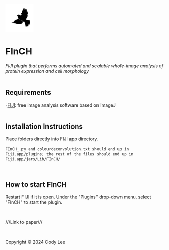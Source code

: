 <img src="/jars/Lib/FInCH/FInCHminilogo.png" alt="logo image of a black finch on a white background" width="88" height="88" />  

# **FInCH**   
*FIJI plugin that performs automated and scalable whole-image analysis of protein expression and cell morphology*  
<br/>  
## Requirements
-[FIJI](https://fiji.sc/): free image analysis software based on ImageJ  
<br/>  
## Installation Instructions

Place folders directly into FIJI app directory. 
  
	FInCH_.py and colourdeconvolution.txt should end up in Fiji.app/plugins; the rest of the files should end up in Fiji.app/jars/Lib/FInCH/  

<br/>  

## How to start FInCH

Restart FIJI if it is open. Under the "Plugins" drop-down menu, select "FInCH" to start the plugin.  

<br/>  

///Link to paper///  

<br/>  

Copyright © 2024 Cody Lee
